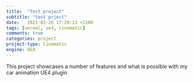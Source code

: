 ```yaml
---
title:  "Test project"
subtitle: "test prject"
date:   2021-02-26 17:29:13 +1100
tags: [unreal, ue4, cinematic]
comments: true
categories: project
project-type: Cinematic
engine: UE4
---
```


This project showcases a number of features and what is possible with my car animation UE4 plugin